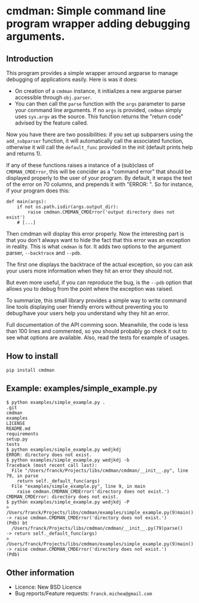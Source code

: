 cmdman: Simple command line program wrapper adding debugging arguments.
=======================================================================

Introduction
------------

This program provides a simple wrapper arround argparse to manage debugging of
applications easily. Here is was it does:

 - On creation of a `cmdman` instance, it initializes a new argparse parser
   accessible through `obj.parser`.
 - You can then call the `parse` function with the `args` parameter to parse
   your command line arguments. If no `args` is provided, `cmdman` simply uses
   `sys.argv` as the source. This function returns the "return code" advised by
   the feature called.

Now you have there are two possibilities: if you set up subparsers using the
`add_subparser` function, it will automatically call the associated function,
otherwise it will call the `default_func` provided in the init (default prints
help and returns 1).

If any of these functions raises a instance of a (sub)class of
`CMDMAN_CMDError`, this will be concider as a "command error" that should be
displayed properly to the user of your program. By default, it wraps the text
of the error on 70 columns, and prepends it with "ERROR: ". So for instance, if
your program does this:

    def main(args):
        if not os.path.isdir(args.output_dir):
            raise cmdman.CMDMAN_CMDError('output directory does not exist')
        # [...]

Then cmdman will display this error properly. Now the interesting part is that
you don't always want to hide the fact that this error was an exception in
reality. This is what `cmdman` is for. It adds two options to the argument
parser, `--backtrace` and `--pdb`.

The first one displays the backtrace of the actual exception, so you can ask
your users more information when they hit an error they should not.

But even more useful, if you can reproduce the bug, is the `--pdb` option that
allows you to debug from the point where the exception was raised.

To summarize, this small library provides a simple way to write command line
tools displaying user friendly errors without preventing you to debug/have your
users help you understand why they hit an error.

Full documentation of the API comming soon. Meanwhile, the code is less than
100 lines and commented, so you should probably go check it out to see what
options are available. Also, read the tests for example of usages.

How to install
--------------

    pip install cmdman

Example: examples/simple\_example.py
------------------------------------

    $ python examples/simple_example.py .
    .git
    cmdman
    examples
    LICENSE
    README.md
    requirements
    setup.py
    tests
    $ python examples/simple_example.py wedjkdj
    ERROR: directory does not exist.
    $ python examples/simple_example.py wedjkdj -b
    Traceback (most recent call last):
      File "/Users/franck/Projects/libs/cmdman/cmdman/__init__.py", line 79, in parse
        return self._default_func(args)
      File "examples/simple_example.py", line 9, in main
        raise cmdman.CMDMAN_CMDError('directory does not exist.')
    CMDMAN_CMDError: directory does not exist.
    $ python examples/simple_example.py wedjkdj -P
    > /Users/franck/Projects/libs/cmdman/examples/simple_example.py(9)main()
    -> raise cmdman.CMDMAN_CMDError('directory does not exist.')
    (Pdb) bt
      /Users/franck/Projects/libs/cmdman/cmdman/__init__.py(79)parse()
    -> return self._default_func(args)
    > /Users/franck/Projects/libs/cmdman/examples/simple_example.py(9)main()
    -> raise cmdman.CMDMAN_CMDError('directory does not exist.')
    (Pdb)

Other information
-----------------

 - Licence: New BSD Licence
 - Bug reports/Feature requests: `franck.michea@gmail.com`
